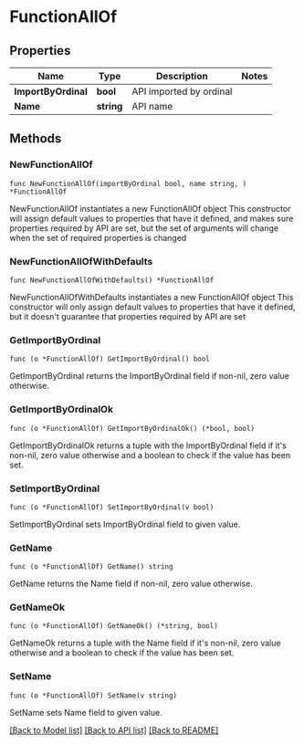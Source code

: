 # FunctionAllOf

## Properties

Name | Type | Description | Notes
------------ | ------------- | ------------- | -------------
**ImportByOrdinal** | **bool** | API imported by ordinal | 
**Name** | **string** | API name | 

## Methods

### NewFunctionAllOf

`func NewFunctionAllOf(importByOrdinal bool, name string, ) *FunctionAllOf`

NewFunctionAllOf instantiates a new FunctionAllOf object
This constructor will assign default values to properties that have it defined,
and makes sure properties required by API are set, but the set of arguments
will change when the set of required properties is changed

### NewFunctionAllOfWithDefaults

`func NewFunctionAllOfWithDefaults() *FunctionAllOf`

NewFunctionAllOfWithDefaults instantiates a new FunctionAllOf object
This constructor will only assign default values to properties that have it defined,
but it doesn't guarantee that properties required by API are set

### GetImportByOrdinal

`func (o *FunctionAllOf) GetImportByOrdinal() bool`

GetImportByOrdinal returns the ImportByOrdinal field if non-nil, zero value otherwise.

### GetImportByOrdinalOk

`func (o *FunctionAllOf) GetImportByOrdinalOk() (*bool, bool)`

GetImportByOrdinalOk returns a tuple with the ImportByOrdinal field if it's non-nil, zero value otherwise
and a boolean to check if the value has been set.

### SetImportByOrdinal

`func (o *FunctionAllOf) SetImportByOrdinal(v bool)`

SetImportByOrdinal sets ImportByOrdinal field to given value.


### GetName

`func (o *FunctionAllOf) GetName() string`

GetName returns the Name field if non-nil, zero value otherwise.

### GetNameOk

`func (o *FunctionAllOf) GetNameOk() (*string, bool)`

GetNameOk returns a tuple with the Name field if it's non-nil, zero value otherwise
and a boolean to check if the value has been set.

### SetName

`func (o *FunctionAllOf) SetName(v string)`

SetName sets Name field to given value.



[[Back to Model list]](../README.md#documentation-for-models) [[Back to API list]](../README.md#documentation-for-api-endpoints) [[Back to README]](../README.md)


